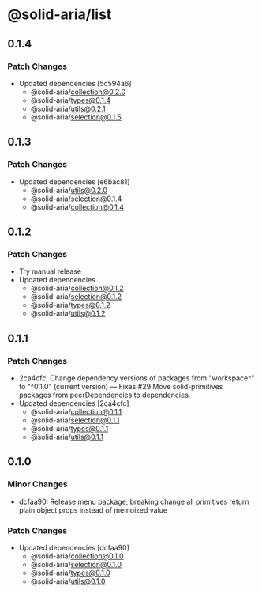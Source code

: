 # @solid-aria/list

## 0.1.4

### Patch Changes

- Updated dependencies [5c594a6]
  - @solid-aria/collection@0.2.0
  - @solid-aria/types@0.1.4
  - @solid-aria/utils@0.2.1
  - @solid-aria/selection@0.1.5

## 0.1.3

### Patch Changes

- Updated dependencies [e6bac81]
  - @solid-aria/utils@0.2.0
  - @solid-aria/selection@0.1.4
  - @solid-aria/collection@0.1.4

## 0.1.2

### Patch Changes

- Try manual release
- Updated dependencies
  - @solid-aria/collection@0.1.2
  - @solid-aria/selection@0.1.2
  - @solid-aria/types@0.1.2
  - @solid-aria/utils@0.1.2

## 0.1.1

### Patch Changes

- 2ca4cfc: Change dependency versions of packages from "workspace^" to "^0.1.0" (current version) — Fixes #29
  Move solid-primitives packages from peerDependencies to dependencies.
- Updated dependencies [2ca4cfc]
  - @solid-aria/collection@0.1.1
  - @solid-aria/selection@0.1.1
  - @solid-aria/types@0.1.1
  - @solid-aria/utils@0.1.1

## 0.1.0

### Minor Changes

- dcfaa90: Release menu package, breaking change all primitives return plain object props instead of memoized value

### Patch Changes

- Updated dependencies [dcfaa90]
  - @solid-aria/collection@0.1.0
  - @solid-aria/selection@0.1.0
  - @solid-aria/types@0.1.0
  - @solid-aria/utils@0.1.0

